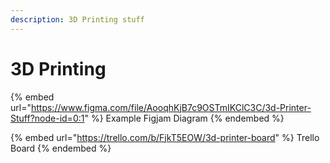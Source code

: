 ```yaml
---
description: 3D Printing stuff
---
```


# 3D Printing

{% embed url="https://www.figma.com/file/AooqhKjB7c9OSTmIKClC3C/3d-Printer-Stuff?node-id=0:1" %}
Example Figjam Diagram
{% endembed %}

{% embed url="https://trello.com/b/FjkT5EOW/3d-printer-board" %}
Trello Board
{% endembed %}

